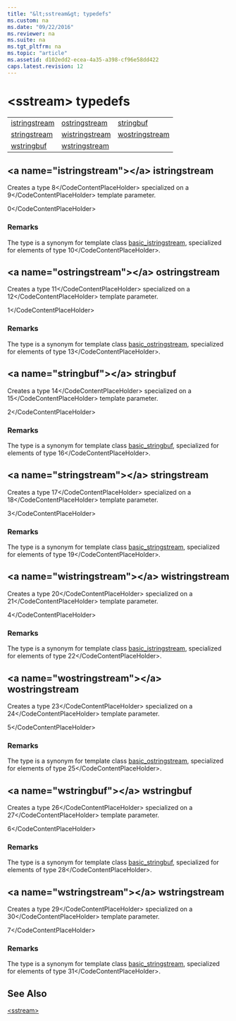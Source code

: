 ```yaml
---
title: "&lt;sstream&gt; typedefs"
ms.custom: na
ms.date: "09/22/2016"
ms.reviewer: na
ms.suite: na
ms.tgt_pltfrm: na
ms.topic: "article"
ms.assetid: d102edd2-ecea-4a35-a398-cf96e58dd422
caps.latest.revision: 12
---
```

# &lt;sstream&gt; typedefs
||||  
|-|-|-|  
|[istringstream](#istringstream)|[ostringstream](#ostringstream)|[stringbuf](#stringbuf)|  
|[stringstream](#stringstream)|[wistringstream](#wistringstream)|[wostringstream](#wostringstream)|  
|[wstringbuf](#wstringbuf)|[wstringstream](#wstringstream)|  
  
##  \<a name="istringstream">\</a>  istringstream  
 Creates a type <CodeContentPlaceHolder>8\</CodeContentPlaceHolder> specialized on a <CodeContentPlaceHolder>9\</CodeContentPlaceHolder> template parameter.  
  
<CodeContentPlaceHolder>0\</CodeContentPlaceHolder>  
### Remarks  
 The type is a synonym for template class [basic_istringstream](../vs140/basic_istringstream-class.md), specialized for elements of type <CodeContentPlaceHolder>10\</CodeContentPlaceHolder>*.*  
  
##  \<a name="ostringstream">\</a>  ostringstream  
 Creates a type <CodeContentPlaceHolder>11\</CodeContentPlaceHolder> specialized on a <CodeContentPlaceHolder>12\</CodeContentPlaceHolder> template parameter.  
  
<CodeContentPlaceHolder>1\</CodeContentPlaceHolder>  
### Remarks  
 The type is a synonym for template class [basic_ostringstream](../vs140/basic_ostringstream-class.md), specialized for elements of type <CodeContentPlaceHolder>13\</CodeContentPlaceHolder>*.*  
  
##  \<a name="stringbuf">\</a>  stringbuf  
 Creates a type <CodeContentPlaceHolder>14\</CodeContentPlaceHolder> specialized on a <CodeContentPlaceHolder>15\</CodeContentPlaceHolder> template parameter.  
  
<CodeContentPlaceHolder>2\</CodeContentPlaceHolder>  
### Remarks  
 The type is a synonym for template class [basic_stringbuf](../vs140/basic_stringbuf-class.md), specialized for elements of type <CodeContentPlaceHolder>16\</CodeContentPlaceHolder>*.*  
  
##  \<a name="stringstream">\</a>  stringstream  
 Creates a type <CodeContentPlaceHolder>17\</CodeContentPlaceHolder> specialized on a <CodeContentPlaceHolder>18\</CodeContentPlaceHolder> template parameter.  
  
<CodeContentPlaceHolder>3\</CodeContentPlaceHolder>  
### Remarks  
 The type is a synonym for template class [basic_stringstream](../vs140/basic_stringstream-class.md), specialized for elements of type <CodeContentPlaceHolder>19\</CodeContentPlaceHolder>*.*  
  
##  \<a name="wistringstream">\</a>  wistringstream  
 Creates a type <CodeContentPlaceHolder>20\</CodeContentPlaceHolder> specialized on a <CodeContentPlaceHolder>21\</CodeContentPlaceHolder> template parameter.  
  
<CodeContentPlaceHolder>4\</CodeContentPlaceHolder>  
### Remarks  
 The type is a synonym for template class [basic_istringstream](../vs140/basic_istringstream-class.md), specialized for elements of type <CodeContentPlaceHolder>22\</CodeContentPlaceHolder>.  
  
##  \<a name="wostringstream">\</a>  wostringstream  
 Creates a type <CodeContentPlaceHolder>23\</CodeContentPlaceHolder> specialized on a <CodeContentPlaceHolder>24\</CodeContentPlaceHolder> template parameter.  
  
<CodeContentPlaceHolder>5\</CodeContentPlaceHolder>  
### Remarks  
 The type is a synonym for template class [basic_ostringstream](../vs140/basic_ostringstream-class.md), specialized for elements of type <CodeContentPlaceHolder>25\</CodeContentPlaceHolder>.  
  
##  \<a name="wstringbuf">\</a>  wstringbuf  
 Creates a type <CodeContentPlaceHolder>26\</CodeContentPlaceHolder> specialized on a <CodeContentPlaceHolder>27\</CodeContentPlaceHolder> template parameter.  
  
<CodeContentPlaceHolder>6\</CodeContentPlaceHolder>  
### Remarks  
 The type is a synonym for template class [basic_stringbuf](../vs140/basic_stringbuf-class.md), specialized for elements of type <CodeContentPlaceHolder>28\</CodeContentPlaceHolder>.  
  
##  \<a name="wstringstream">\</a>  wstringstream  
 Creates a type <CodeContentPlaceHolder>29\</CodeContentPlaceHolder> specialized on a <CodeContentPlaceHolder>30\</CodeContentPlaceHolder> template parameter.  
  
<CodeContentPlaceHolder>7\</CodeContentPlaceHolder>  
### Remarks  
 The type is a synonym for template class [basic_stringstream](../vs140/basic_stringstream-class.md), specialized for elements of type <CodeContentPlaceHolder>31\</CodeContentPlaceHolder>.  
  
## See Also  
 [&lt;sstream&gt;](../vs140/-sstream-.md)